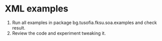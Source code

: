 # XML examples

1. Run all examples in package bg.tusofia.fksu.soa.examples and check result.
2. Review the code and experiment tweaking it.